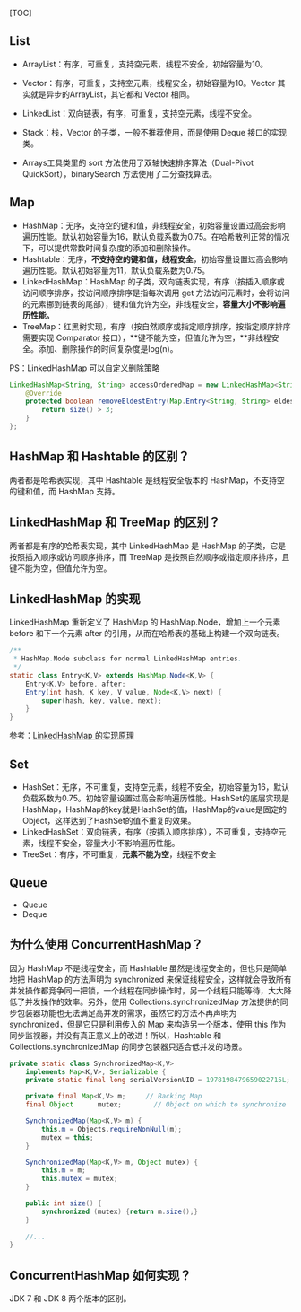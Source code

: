 [TOC]

## List


- ArrayList：有序，可重复，支持空元素，线程不安全，初始容量为10。
- Vector：有序，可重复，支持空元素，线程安全，初始容量为10。Vector 其实就是异步的ArrayList，其它都和 Vector 相同。
- LinkedList：双向链表，有序，可重复，支持空元素，线程不安全。
- Stack：栈，Vector 的子类，一般不推荐使用，而是使用 Deque 接口的实现类。



- Arrays工具类里的 sort 方法使用了双轴快速排序算法（Dual-Pivot QuickSort），binarySearch 方法使用了二分查找算法。

## Map

- HashMap：无序，支持空的键和值，非线程安全，初始容量设置过高会影响遍历性能。默认初始容量为16，默认负载系数为0.75。在哈希散列正常的情况下，可以提供常数时间复杂度的添加和删除操作。
- Hashtable：无序，**不支持空的键和值，线程安全**，初始容量设置过高会影响遍历性能。默认初始容量为11，默认负载系数为0.75。
- LinkedHashMap：HashMap 的子类，双向链表实现，有序（按插入顺序或访问顺序排序，按访问顺序排序是指每次调用 get 方法访问元素时，会将访问的元素挪到链表的尾部），键和值允许为空，非线程安全，**容量大小不影响遍历性能。**
- TreeMap：红黑树实现，有序（按自然顺序或指定顺序排序，按指定顺序排序需要实现 Comparator 接口），**键不能为空，但值允许为空，**非线程安全。添加、删除操作的时间复杂度是log(n)。

PS：LinkedHashMap 可以自定义删除策略

```java
LinkedHashMap<String, String> accessOrderedMap = new LinkedHashMap<String, String>(16, 0.75F, true){
    @Override
    protected boolean removeEldestEntry(Map.Entry<String, String> eldest) { // 自定义删除策略，元素超过3个则自动删除最早的元素
        return size() > 3;
    }
};
```



## HashMap 和 Hashtable 的区别？

两者都是哈希表实现，其中 Hashtable 是线程安全版本的 HashMap，不支持空的键和值，而 HashMap 支持。

## LinkedHashMap 和 TreeMap 的区别？

两者都是有序的哈希表实现，其中 LinkedHashMap 是 HashMap 的子类，它是按照插入顺序或访问顺序排序，而 TreeMap 是按照自然顺序或指定顺序排序，且键不能为空，但值允许为空。

## LinkedHashMap 的实现

LinkedHashMap 重新定义了 HashMap 的 HashMap.Node，增加上一个元素 before 和下一个元素 after 的引用，从而在哈希表的基础上构建一个双向链表。

```java
/**
 * HashMap.Node subclass for normal LinkedHashMap entries.
 */
static class Entry<K,V> extends HashMap.Node<K,V> {
    Entry<K,V> before, after;
    Entry(int hash, K key, V value, Node<K,V> next) {
        super(hash, key, value, next);
    }
}

```

参考：[LinkedHashMap 的实现原理](http://wiki.jikexueyuan.com/project/java-collection/linkedhashmap.html)



## Set

- HashSet：无序，不可重复，支持空元素，线程不安全，初始容量为16，默认负载系数为0.75。初始容量设置过高会影响遍历性能。HashSet的底层实现是HashMap，HashMap的key就是HashSet的值，HashMap的value是固定的Object，这样达到了HashSet的值不重复的效果。
- LinkedHashSet：双向链表，有序（按插入顺序排序），不可重复，支持空元素，线程不安全，容量大小不影响遍历性能。
- TreeSet：有序，不可重复，**元素不能为空**，线程不安全

## Queue

- Queue
- Deque



## 为什么使用 ConcurrentHashMap？

因为 HashMap 不是线程安全，而 Hashtable 虽然是线程安全的，但也只是简单地把 HashMap 的方法声明为 synchronized 来保证线程安全，这样就会导致所有并发操作都竞争同一把锁，一个线程在同步操作时，另一个线程只能等待，大大降低了并发操作的效率。另外，使用 Collections.synchronizedMap 方法提供的同步包装器功能也无法满足高并发的需求，虽然它的方法不再声明为 synchronized，但是它只是利用传入的 Map 来构造另一个版本，使用 this 作为同步监视器，并没有真正意义上的改进！所以，Hashtable 和 Collections.synchronizedMap 的同步包装器只适合低并发的场景。

```java
private static class SynchronizedMap<K,V>
    implements Map<K,V>, Serializable {
    private static final long serialVersionUID = 1978198479659022715L;

    private final Map<K,V> m;     // Backing Map
    final Object      mutex;        // Object on which to synchronize

    SynchronizedMap(Map<K,V> m) {
        this.m = Objects.requireNonNull(m);
        mutex = this;
    }

    SynchronizedMap(Map<K,V> m, Object mutex) {
        this.m = m;
        this.mutex = mutex;
    }

    public int size() {
        synchronized (mutex) {return m.size();}
    }
    
    //...
}    
```

## ConcurrentHashMap 如何实现？

JDK 7 和 JDK 8 两个版本的区别。